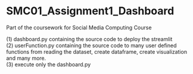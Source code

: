 # SMC01_Assignment1_Dashboard
Part of the coursework for Social Media Computing Course

(1) dashboard.py containing the source code to deploy the streamlit </br>
(2) userFunction.py containing the source code to many user defined functions from reading the dataset, create dataframe, create visualization and many more.</br>
(3) execute only the dashboard.py
